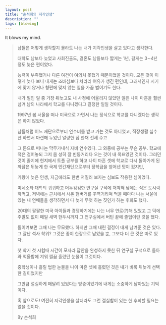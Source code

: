 ```yaml
---
layout: post
title: "손석희의 지각인생"
description: ""
tags: [blowing]
---
```


It blows my mind.

> 남들은 어떻게 생각할지 몰라도 
> 나는 내가 지각인생을 살고 있다고 생각한다.
> 
> 대학도 남보다 늦었고 사회진출도, 결혼도 남들보다 
> 짧게는 1년, 길게는 3∼4년 정도 늦은 편이었다. 
> 
> 능력이 부족했거나 다른 여건이 여의치 못했기 때문이었을 것이다.
> 모든 것이 이렇게 늦다 보니 내게는 조바심보다 
> 차라리 여유가 생긴 편인데,
> 그래서인지 시기에 맞지 않거나 
> 형편에 맞지 않는 일을 가끔 벌이기도 한다.
> 
> 내가 벌인 일 중 가장 뒤늦고도 내 사정에 어울리지 않았던 일은 
> 나이 마흔을 훨씬 넘겨 남의 나라에서 
> 학교를 다니겠다고 결정한 일일 것이다.
> 
> 1997년 봄 서울을 떠나 미국으로 가면서 나는 
> 정식으로 학교를 다니겠다는 생각은 하지 않았다.
> 
> 남들처럼 어느 재단으로부터 연수비를 받고 가는 것도 아니었고, 
> 직장생활 십수년 하면서 마련해 두었던 알량한 집 한채 전세 주고 
> 
> 그 돈으로 떠나는 막무가내식 자비 연수였다. 
> 그 와중에 공부는 무슨 공부. 학교에 적은 걸어놓되 
> 그저 몸 성히 잘 빈둥거리다 오는 것이 내 목표였던 것이다. 
> 그러던 것이 졸지에 현지에서 토플 공부를 하고 나이 마흔 셋에
> 학교로 다시 돌아가게 된 까닭은 뒤늦게 한 국제 민간재단으로부터 
> 장학금을 얻어낸 탓이 컸지만, 
> 
> 기왕에 늦은 인생, 
> 지금에라도 한번 저질러 보자는 심보도 작용한 셈이었다.
> 
> 미네소타 대학의 퀴퀴하고 어두컴컴한 연구실 구석에 처박혀 
> 낮에는 식은 도시락 까먹고, 저녁에는 근처에서 사온 햄버거를 
> 꾸역거리며 먹을 때마다 나는 서울에 있는 내 연배들을 생각하면서 
> 다 늦게 무엇 하는 짓인가 하는 후회도 했다. 
> 
> 20대의 팔팔한 미국 아이들과 경쟁하기에는 
> 나는 너무 연로(?)해 있었고 
> 그 덕에 주말도 없이 매일 새벽 한두시까지 그 연구실에서 버틴 끝에 
> 졸업이란 것을 했다.
> 
> 돌이켜보면 그때 나는 무모했다. 
> 하지만 그때 내린 결정이 내게 남겨준 것은 있다. 
> 그 잘난 석사 학위? 그것은 종이 한장으로 남았을 뿐, 
> 그보다 더 큰 것은 따로 있다. 
> 
> 첫 학기 첫 시험때 시간이 모자라 답안을 완성하지 못한 뒤 
> 연구실 구석으로 돌아와 억울함에 겨워 찔끔 흘렸던 눈물이 그것이다. 
> 
> 중학생이나 흘릴 법한 눈물을 나이 마흔 셋에 흘렸던 것은 
> 내가 비록 뒤늦게 선택한 길이었지만 
> 
> 그만큼 절실하게 매달려 있었다는 방증이었기에 
> 내게는 소중하게 남아있는 기억이다.
> 
> 혹 앞으로도! 여전히 지각인생을 살더라도 
> 그런 절실함이 있는 한 후회할 필요는 없을 것이다. 
> 
> By 손석희
